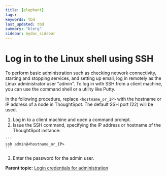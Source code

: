 ```yaml
---
title: [elephant]
tags: 
keywords: tbd
last_updated: tbd
summary: "blerg"
sidebar: mydoc_sidebar
---
```

# Log in to the Linux shell using SSH

To perform basic administration such as checking network connectivity, starting and stopping services, and setting up email, log in remotely as the Linux administrator user "admin". To log in with SSH from a client machine, you can use the command shell or a utility like Putty.

In the following procedure, replace `<hostname_or_IP>` with the hostname or IP address of a node in ThoughtSpot. The default SSH port \(22\) will be used.

1.   Log in to a client machine and open a command prompt. 
2.   Issue the SSH command, specifying the IP address or hostname of the ThoughtSpot instance: 

    ```
    ssh admin@<hostname_or_IP>
    ```

3.   Enter the password for the admin user. 

**Parent topic:** [Login credentials for administration](../../../data_connect/data_connect/reference/logins.html)

